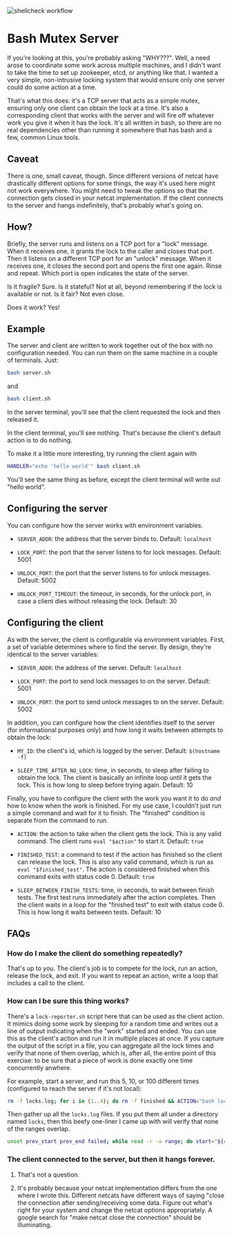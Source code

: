 ![shellcheck workflow](https://github.com/zzantozz/bash-mutex-server/actions/workflows/shellcheck.yml/badge.svg)

# Bash Mutex Server

If you're looking at this, you're probably asking "WHY???". Well, a need arose to coordinate some work across multiple machines, and I didn't want to take the time to set up zookeeper, etcd, or anything like that. I wanted a very simple, non-intrusive locking system that would ensure only one server could do some action at a time.

That's what this does: it's a TCP server that acts as a simple mutex, ensuring only one client can obtain the lock at a time. It's also a corresponding client that works with the server and will fire off whatever work you give it when it has the lock. It's all written in bash, so there are no real dependencies other than running it somewhere that has bash and a few, common Linux tools.

## Caveat

There is one, small caveat, though. Since different versions of netcat have drastically different options for some things, the way it's used here might not work everywhere. You might need to tweak the options so that the connection gets closed in your netcat implementation. If the client connects to the server and hangs indefinitely, that's probably what's going on.

## How?

Briefly, the server runs and listens on a TCP port for a "lock" message. When it receives one, it grants the lock to the caller and closes that port. Then it listens on a different TCP port for an "unlock" message. When it receives one, it closes the second port and opens the first one again. Rinse and repeat. Which port is open indicates the state of the server.

Is it fragile? Sure. Is it stateful? Not at all, beyond remembering if the lock is available or not. Is it fair? Not even close.

Does it work? Yes!

## Example

The server and client are written to work together out of the box with no configuration needed. You can run them on the same machine in a couple of terminals. Just:

```bash
bash server.sh
```

and

```bash
bash client.sh
```

In the server terminal, you'll see that the client requested the lock and then released it.

In the client terminal, you'll see nothing. That's because the client's default action is to do nothing.

To make it a little more interesting, try running the client again with

```bash
HANDLER="echo 'hello world'" bash client.sh
```

You'll see the same thing as before, except the client terminal will write out "hello world".

## Configuring the server

You can configure how the server works with environment variables.

- `SERVER_ADDR`: the address that the server binds to. Default: `localhost`

- `LOCK_PORT`: the port that the server listens to for lock messages. Default: 5001

- `UNLOCK_PORT`: the port that the server listens to for unlock messages. Default: 5002

- `UNLOCK_PORT_TIMEOUT`: the timeout, in seconds, for the unlock port, in case a client dies without releasing the lock. Default: 30

## Configuring the client

As with the server, the client is configurable via environment variables. First, a set of variable determines where to find the server. By design, they're identical to the server variables:

- `SERVER_ADDR`: the address of the server. Default: `localhost`

- `LOCK_PORT`: the port to send lock messages to on the server. Default: 5001

- `UNLOCK_PORT`: the port to send unlock messages to on the server. Default: 5002

In addition, you can configure how the client identifies itself to the server (for informational purposes only) and how long it waits between attempts to obtain the lock:

- `MY_ID`: the client's id, which is logged by the server. Default: `$(hostname -f)`

- `SLEEP_TIME_AFTER_NO_LOCK`: time, in seconds, to sleep after failing to obtain the lock. The client is basically an infinite loop until it gets the lock. This is how long to sleep before trying again. Default: 10

Finally, you have to configure the client with the work you want it to do *and* how to know when the work is finished. For my use case, I couldn't just run a simple command and wait for it to finish. The "finished" condition is separate from the command to run.

- `ACTION`: the action to take when the client gets the lock. This is any valid command. The client runs `eval "$action"` to start it. Default: `true`

- `FINISHED_TEST`: a command to test if the action has finished so the client can release the lock. This is also any valid command, which is run as `eval "$finished_test"`. The action is considered finished when this command exits with status code 0. Default: `true`

- `SLEEP_BETWEEN_FINISH_TESTS`: time, in seconds, to wait between finish tests. The first test runs immediately after the action completes. Then the client waits in a loop for the "finished test" to exit with status code 0. This is how long it waits between tests. Default: 10

## FAQs

### How do I make the client do something repeatedly?

That's up to you. The client's job is to compete for the lock, run an action, release the lock, and exit. If you want to repeat an action, write a loop that includes a call to the client.

### How can I be sure this thing works?

There's a `lock-reporter.sh` script here that can be used as the client action. It mimics doing some work by sleeping for a random time and writes out a line of output indicating when the "work" started and ended. You can use this as the client's action and run it in multiple places at once. If you capture the output of the script in a file, you can aggregate all the lock times and verify that none of them overlap, which is, after all, the entire point of this exercise: to be sure that a piece of work is done exactly one time concurrently anwhere.

For example, start a server, and run this 5, 10, or 100 different times (configured to reach the server if it's not local):

```bash
rm -f locks.log; for i in {1..4}; do rm -f finished && ACTION="bash lock-reporter.sh >> locks.log; touch finished" FINISHED_TEST="[ -e finished ]" bash client.sh; sleep 60; done
```

Then gather up all the `locks.log` files. If you put them all under a directory named `locks`, then this beefy one-liner I came up with will verify that none of the ranges overlap.

```bash
unset prev_start prev_end failed; while read -r -a range; do start="${range[0]}"; end="${range[1]}"; echo -n "$start - $end "; if [ -z "$prev_start" ]; then echo "First line!"; prev_start="$start"; prev_end="$end"; else echo -n "is $prev_end < $start? "; if [ "$prev_end" -lt "$start" ]; then echo yep; else echo nope; failed=true; fi; fi; prev_start="$start"; prev_end="$end"; done < <(cat locks/* | sort -k 6 | awk '{print $6 " " $8}'); [ -z "$failed" ] || echo "There was an overlap!"
```

### The client connected to the server, but then it hangs forever.

1. That's not a question.

2. It's probably because your netcat implementation differs from the one where I wrote this. Different netcats have different ways of saying "close the connection after sending/receiving some data. Figure out what's right for your system and change the netcat options appropriately. A google search for "make netcat close the connection" should be illuminating.

